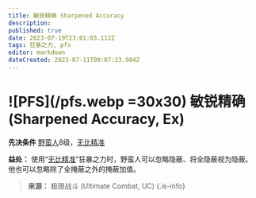 ```yaml
---
title: 敏锐精确 Sharpened Accuracy
description: 
published: true
date: 2023-07-19T23:01:03.112Z
tags: 狂暴之力, pfs
editor: markdown
dateCreated: 2023-07-11T00:07:23.984Z
---
```


# ![PFS](/pfs.webp =30x30) 敏锐精确 (Sharpened Accuracy, Ex)

**先决条件** [野蛮人](/野蛮人)8级，[无比精准](/狂暴之力/无比精准)

**益处：** 使用“[无比精准](/狂暴之力/无比精准)”狂暴之力时，野蛮人可以忽略隐蔽、将全隐蔽视为隐蔽。他也可以忽略除了全掩蔽之外的掩蔽加值。

> **来源：** 极限战斗 (Ultimate Combat, UC)
{.is-info}
